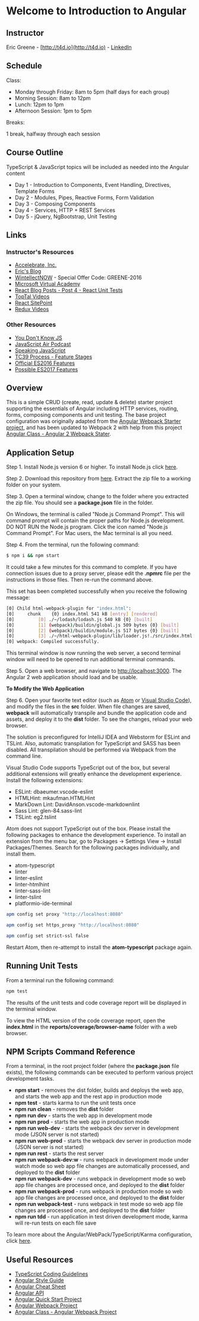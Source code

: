 # Welcome to Introduction to Angular

## Instructor

Eric Greene - [http://t4d.io](http://t4d.io) - [LinkedIn](https://www.linkedin.com/in/ericwgreene)

## Schedule

Class:

- Monday through Friday: 8am to 5pm (half days for each group)
- Morning Session: 8am to 12pm
- Lunch: 12pm to 1pm
- Afternoon Session: 1pm to 5pm

Breaks:

1 break, halfway through each session

## Course Outline

TypeScript & JavaScript topics will be included as needed into the Angular content

- Day 1 - Introduction to Components, Event Handling, Directives, Template Forms
- Day 2 - Modules, Pipes, Reactive Forms, Form Validation
- Day 3 - Composing Components
- Day 4 - Services, HTTP + REST Services
- Day 5 - jQuery, NgBootstrap, Unit Testing

## Links

### Instructor's Resources

- [Accelebrate, Inc.](https://www.accelebrate.com/)
- [Eric's Blog](http://t4d.io/)
- [WintellectNOW](https://www.wintellectnow.com/Home/Instructor?instructorId=EricGreene) - Special Offer Code: GREENE-2016
- [Microsoft Virtual Academy](https://mva.microsoft.com/search/SearchResults.aspx#!q=Eric%20Greene&lang=1033)
- [React Blog Posts - Post 4 - React Unit Tests](https://github.com/training4developers/react-flux-blog)
- [TopTal Videos](https://www.toptal.com/videos)
- [React SitePoint](http://www.sitepoint.com/author/ericgreene/)
- [Redux Videos](https://egghead.io/courses/getting-started-with-redux)

### Other Resources

- [You Don't Know JS](https://github.com/getify/You-Dont-Know-JS)
- [JavaScript Air Podcast](http://javascriptair.podbean.com/)
- [Speaking JavaScript](http://speakingjs.com/es5/)
- [TC39 Process - Feature Stages](http://www.2ality.com/2015/11/tc39-process.html)
- [Official ES2016 Features](http://www.2ality.com/2016/01/ecmascript-2016.html)
- [Possible ES2017 Features](http://www.2ality.com/2016/02/ecmascript-2017.html)

## Overview

This is a simple CRUD (create, read, update & delete) starter project supporting the essentials of Angular including HTTP services, routing, forms, composing components and unit testing. The base project configuration was originally adapted from the [Angular Webpack Starter project](https://angular.io/docs/ts/latest/guide/webpack.html), and has been updated to Webpack 2 with help from this project [Angular Class - Angular 2 Webpack Stater](https://github.com/AngularClass/angular2-webpack-starter).

## Application Setup

Step 1. Install Node.js version 6 or higher. To install Node.js click [here](https://nodejs.org).

Step 2. Download this repository from [here](https://github.com/training4developers/ng2-widgets-app/archive/master.zip). Extract the zip file to a working folder on your system.

Step 3. Open a terminal window, change to the folder where you extracted the zip file. You should see a **package.json** file in the folder.

On Windows, the terminal is called "Node.js Command Prompt". This will command prompt will contain the proper paths for Node.js development. DO NOT RUN the Node.js program. Click the icon named "Node.js Command Prompt". For Mac users, the Mac terminal is all you need.

Step 4. From the terminal, run the following command:

```bash
$ npm i && npm start
```

It could take a few minutes for this command to complete. If you have connection issues due to a proxy server, please edit the **.npmrc** file per the instructions in those files. Then re-run the command above.

This set has been completed successfully when you receive the following message:

```bash
[0] Child html-webpack-plugin for "index.html":
[0]     chunk    {0} index.html 541 kB [entry] [rendered]
[0]         [0] ./~/lodash/lodash.js 540 kB {0} [built]
[0]         [1] (webpack)/buildin/global.js 509 bytes {0} [built]
[0]         [2] (webpack)/buildin/module.js 517 bytes {0} [built]
[0]         [3] ./~/html-webpack-plugin/lib/loader.js!./src/index.html 644 bytes {0} [built]
[0] webpack: Compiled successfully.
```

This terminal window is now running the web server, a second terminal window will need to be opened to run additional terminal commands.

Step 5. Open a web browser, and navigate to [http://localhost:3000](http://localhost:3000).  The Angular 2 web application should load and be usable.

**To Modify the Web Application**

Step 6. Open your favorite text editor (such as [Atom](https://atom.io/) or [Visual Studio Code](https://code.visualstudio.com)), and modify the files in the **src** folder. When file changes are saved, **webpack** will automatically transpile and bundle the application code and assets, and deploy it to the **dist** folder. To see the changes, reload your web browser.

The solution is preconfigured for IntelliJ IDEA and Webstorm for ESLint and TSLint. Also, automatic transpilation for TypeScript and SASS has been disabled. All transpilation should be performed via Webpack from the command line.

Visual Studio Code supports TypeScript out of the box, but several additional extensions will greatly enhance the development experience. Install the following extensions:

- ESLint: dbaeumer.vscode-eslint
- HTMLHint: mkaufman.HTMLHint
- MarkDown Lint: DavidAnson.vscode-markdownlint
- Sass Lint: glen-84.sass-lint
- TSLint: eg2.tslint

Atom does not support TypeScript out of the box. Please install the following packages to enhance the development experience. To install an extension from the menu bar, go to Packages -> Settings View -> Install Packages/Themes. Search for the following packages individually, and install them.

- atom-typescript
- linter
- linter-eslint
- linter-htmlhint
- linter-sass-lint
- linter-tslint
- platformio-ide-terminal

```bash
apm config set proxy "http://localhost:8080"

apm config set https_proxy "http://localhost:8080"

apm config set strict-ssl false
```

Restart Atom, then re-attempt to install the **atom-typescript** package again.

## Running Unit Tests

From a terminal run the following command:

```bash
npm test
```

The results of the unit tests and code coverage report will be displayed in the terminal window.

To view the HTML version of the code coverage report, open the **index.html** in the **reports/coverage/browser-name** folder with a web browser.

## NPM Scripts Command Reference

From a terminal, in the root project folder (where the **package.json** file exists), the following commands can be executed to perform various project development tasks.

- **npm start** - removes the dist folder, builds and deploys the web app, and starts the web app and the rest app in production mode
- **npm test** - starts karma to run the unit tests once
- **npm run clean** - removes the **dist** folder
- **npm run dev** - starts the web app in development mode
- **npm run prod** - starts the web app in production mode
- **npm run web-dev** - starts the webpack dev server in development mode (JSON server is not started)
- **npm run web-prod** - starts the webpack dev server in production mode (JSON server is not started)
- **npm run rest** - starts the rest server
- **npm run webpack-dev:w** - runs webpack in development mode under watch mode so web app file changes are automatically processed, and deployed to the **dist** folder
- **npm run webpack-dev** - runs webpack in development mode so web app file changes are processed once, and deployed to the **dist** folder
- **npm run webpack-prod** - runs webpack in production mode so web app file changes are processed once, and deployed to the **dist** folder
- **npm run webpack-test** - runs webpack in test mode so web app file changes are processed once, and deployed to the **dist** folder
- **npm run tdd** - run application in test driven development mode, karma will re-run tests on each file save

To learn more about the Angular/WebPack/TypeScript/Karma configuration, click [here](https://github.com/training4developers/ng2-widgets-app/tree/master/config).

## Useful Resources

- [TypeScript Coding Guidelines](https://github.com/Microsoft/TypeScript/wiki/Coding-guidelines)
- [Angular Style Guide](https://angular.io/docs/ts/latest/guide/style-guide.html)
- [Angular Cheat Sheet](https://angular.io/docs/ts/latest/guide/cheatsheet.html)
- [Angular API](https://angular.io/docs/ts/latest/api/)
- [Angular Quick Start Project](https://angular.io/docs/ts/latest/quickstart.html)
- [Angular Webpack Project](https://angular.io/docs/ts/latest/guide/webpack.html)
- [Angular Class - Angular Webpack Project](https://github.com/AngularClass/angular2-webpack-starter)
